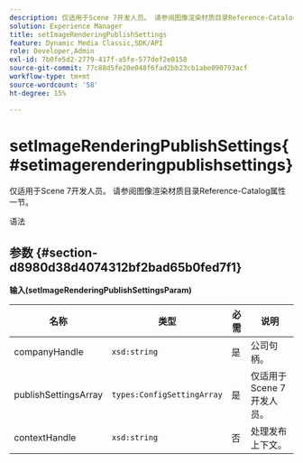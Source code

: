 ```yaml
---
description: 仅适用于Scene 7开发人员。 请参阅图像渲染材质目录Reference-Catalog属性一节。
solution: Experience Manager
title: setImageRenderingPublishSettings
feature: Dynamic Media Classic,SDK/API
role: Developer,Admin
exl-id: 7b0fe5d2-2779-417f-a5fe-577def2e0158
source-git-commit: 77c88d5fe20e048f6fad2bb23cb1abe090793acf
workflow-type: tm+mt
source-wordcount: '58'
ht-degree: 15%

---
```


# setImageRenderingPublishSettings{#setimagerenderingpublishsettings}

仅适用于Scene 7开发人员。 请参阅图像渲染材质目录Reference-Catalog属性一节。

语法

## 参数 {#section-d8980d38d4074312bf2bad65b0fed7f1}

**输入(setImageRenderingPublishSettingsParam)**

| 名称 | 类型 | 必需 | 说明 |
|---|---|---|---|
| companyHandle | `xsd:string` | 是 | 公司句柄。 |
| publishSettingsArray | `types:ConfigSettingArray` | 是 | 仅适用于Scene 7开发人员。 |
| contextHandle | `xsd:string` | 否 | 处理发布上下文。 |
